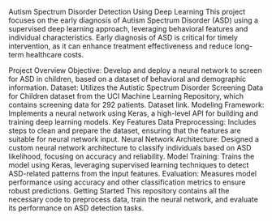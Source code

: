 Autism Spectrum Disorder Detection Using Deep Learning
This project focuses on the early diagnosis of Autism Spectrum Disorder (ASD) using a supervised deep learning approach, leveraging behavioral features and individual characteristics. Early diagnosis of ASD is critical for timely intervention, as it can enhance treatment effectiveness and reduce long-term healthcare costs.

Project Overview
Objective: Develop and deploy a neural network to screen for ASD in children, based on a dataset of behavioral and demographic information.
Dataset: Utilizes the Autistic Spectrum Disorder Screening Data for Children dataset from the UCI Machine Learning Repository, which contains screening data for 292 patients. Dataset link.
Modeling Framework: Implements a neural network using Keras, a high-level API for building and training deep learning models.
Key Features
Data Preprocessing: Includes steps to clean and prepare the dataset, ensuring that the features are suitable for neural network input.
Neural Network Architecture: Designed a custom neural network architecture to classify individuals based on ASD likelihood, focusing on accuracy and reliability.
Model Training: Trains the model using Keras, leveraging supervised learning techniques to detect ASD-related patterns from the input features.
Evaluation: Measures model performance using accuracy and other classification metrics to ensure robust predictions.
Getting Started
This repository contains all the necessary code to preprocess data, train the neural network, and evaluate its performance on ASD detection tasks.

